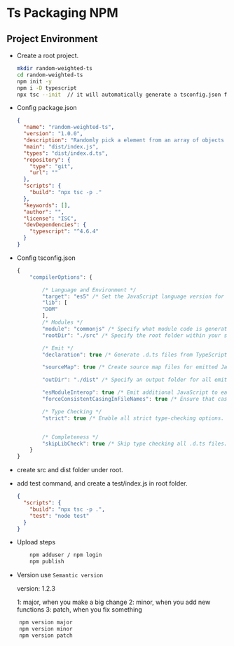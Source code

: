 # Ts Packaging NPM

## Project Environment

- Create a root project.

  ```bash
  mkdir random-weighted-ts
  cd random-weighted-ts
  npm init -y
  npm i -D typescript
  npx tsc --init  // it will automatically generate a tsconfig.json file
  ```

- Config package.json

  ```json
  {
    "name": "random-weighted-ts",
    "version": "1.0.0",
    "description": "Randomly pick a element from an array of objects by a weight callback",
    "main": "dist/index.js",
    "types": "dist/index.d.ts",
    "repository": {
      "type": "git",
      "url": ""
    },
    "scripts": {
      "build": "npx tsc -p ."
    },
    "keywords": [],
    "author": "",
    "license": "ISC",
    "devDependencies": {
      "typescript": "^4.6.4"
    }
  }
  ```

- Config tsconfig.json

  ```ts
  {
      "compilerOptions": {

          /* Language and Environment */
          "target": "es5" /* Set the JavaScript language version for emitted JavaScript and include compatible library declarations. */,
          "lib": [
          "DOM"
          ],
          /* Modules */
          "module": "commonjs" /* Specify what module code is generated. */,
          "rootDir": "./src" /* Specify the root folder within your source files. */,

          /* Emit */
          "declaration": true /* Generate .d.ts files from TypeScript and JavaScript files in your project. */,

          "sourceMap": true /* Create source map files for emitted JavaScript files. */,

          "outDir": "./dist" /* Specify an output folder for all emitted files. */,

          "esModuleInterop": true /* Emit additional JavaScript to ease support for importing CommonJS modules. This enables `allowSyntheticDefaultImports` for type compatibility. */,
          "forceConsistentCasingInFileNames": true /* Ensure that casing is correct in imports. */,

          /* Type Checking */
          "strict": true /* Enable all strict type-checking options. */,


          /* Completeness */
          "skipLibCheck": true /* Skip type checking all .d.ts files. */
      }
  }

  ```

- create src and dist folder under root.

- add test command, and create a test/index.js in root folder.

  ```json
  {
    "scripts": {
      "build": "npx tsc -p .",
      "test": "node test"
    }
  }
  ```

- Upload steps

  ```bash
      npm adduser / npm login
      npm publish
  ```

- Version
  use `Semantic version`

  version: 1.2.3

  1: major, when you make a big change
  2: minor, when you add new functions
  3: patch, when you fix something

```bash
    npm version major
    npm version minor
    npm version patch
```
